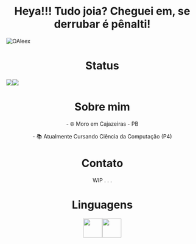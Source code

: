 <h1 align="center">Heya!!! Tudo joia? Cheguei em, se derrubar é pênalti!</h1>

![OAleex](https://i.imgur.com/V3r0nqU.jpg)


<h1 align="center">Status</h1>
<div align="center">
  <div style="display: flex; align-items: flex-start;">
    <img src="https://github-readme-stats.vercel.app/api?username=OAleex&theme=synthwave" />
    <img src="https://github-readme-stats.vercel.app/api/top-langs/?username=OAleex&theme=synthwave" />
  </div>
</div>


<h1 align="center">Sobre mim</h1>
<p align="center">
- 🌐 Moro em Cajazeiras - PB
</p>
<p align="center">
- 📚 Atualmente Cursando Ciência da Computação (P4)
</p>

<h1 align="center">Contato</h1>
<p align="center">
WIP . . .
</p>

<h1 align="center">Linguagens</h1>
<p align="center">
<img height=50 src="https://cdn.jsdelivr.net/gh/devicons/devicon/icons/python/python-original.svg"/><img height=50 src="https://cdn.jsdelivr.net/gh/devicons/devicon/icons/java/java-original.svg"/><img height=50 src="https://cdn.jsdelivr.net/gh/devicons/devicon/icons/html5/html5-
</p>
